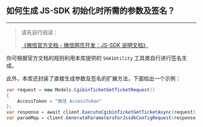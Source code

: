 ﻿## 如何生成 JS-SDK 初始化时所需的参数及签名？

---

> 请先自行阅读：
>
> [《微信官方文档 - 微信网页开发：JS-SDK 说明文档》](https://developers.weixin.qq.com/doc/offiaccount/OA_Web_Apps/JS-SDK.html)

你可根据官方文档的规则利用本库提供的 `SHA1Utility` 工具类自行进行签名生成。

此外，本库还封装了直接生成参数及签名的扩展方法，下面给出一个示例：

```csharp
var request = new Models.CgibinTicketGetTicketRequest()
{
    AccessToken = "微信 AccessToken"
};
var response = await client.ExecuteCgibinTicketGetTicketAsync(request);
var paramMap = client.GenerateParametersForJssdkConfigRequest(response.Ticket, "https://example.com");
```
